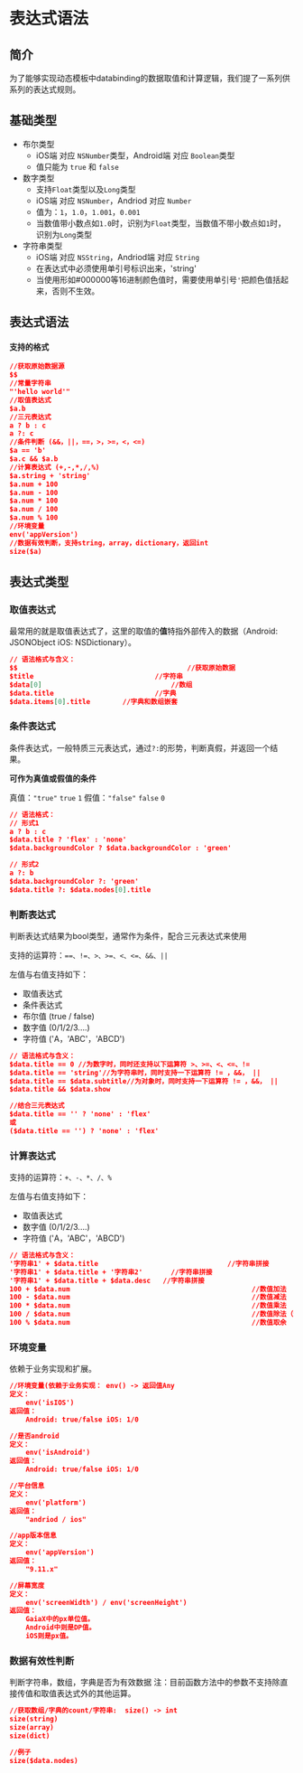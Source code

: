 # 表达式语法

## 简介

为了能够实现动态模板中databinding的数据取值和计算逻辑，我们提了一系列供系列的表达式规则。

## 基础类型

-  布尔类型 
   - iOS端 对应 `NSNumber`类型，Android端 对应 `Boolean`类型
   - 值只能为 `true` 和 `false`
-  数字类型 
   - 支持`Float`类型以及`Long`类型
   - iOS端 对应 `NSNumber`，Andriod 对应 `Number`
   - 值为：`1`，`1.0`，`1.001`，`0.001`
   - 当数值带小数点如`1.0`时，识别为`Float`类型，当数值不带小数点如`1`时，识别为`Long`类型
-  字符串类型 
   -  iOS端 对应 `NSString`，Andriod端 对应 `String` 
   -  在表达式中必须使用单引号标识出来，'string' 
   - 当使用形如#000000等16进制颜色值时，需要使用单引号`'`把颜色值括起来，否则不生效。
## 表达式语法

#### 支持的格式

```json
//获取原始数据源
$$ 
//常量字符串
"'hello world'"
//取值表达式
$a.b
//三元表达式
a ? b : c
a ?: c
//条件判断 (&&，||，==，>，>=，<，<=)
$a == 'b'
$a.c && $a.b
//计算表达式 (+,-,*,/,%)
$a.string + 'string'
$a.num + 100
$a.num - 100
$a.num * 100
$a.num / 100
$a.num % 100
//环境变量
env('appVersion')
//数据有效判断，支持string，array，dictionary，返回int
size($a)
```

## 表达式类型
### 取值表达式

最常用的就是取值表达式了，这里的取值的**值**特指外部传入的数据（Android: JSONObject iOS: NSDictionary）。

```json
// 语法格式与含义：
$$ 											//获取原始数据
$title 							    //字符串
$data[0]	 							//数组
$data.title	 						//字典
$data.items[0].title	 	//字典和数组嵌套
```

### 条件表达式

条件表达式，一般特质三元表达式，通过`?:`的形势，判断真假，并返回一个结果。

**可作为真值或假值的条件**

真值：`"true"` `true` `1`
假值：`"false"` `false` `0`

```json
// 语法格式：
// 形式1
a ? b : c
$data.title ? 'flex' : 'none'
$data.backgroundColor ? $data.backgroundColor : 'green'

// 形式2
a ?: b
$data.backgroundColor ?: 'green'
$data.title ?: $data.nodes[0].title
```

### 判断表达式

判断表达式结果为bool类型，通常作为条件，配合三元表达式来使用

支持的运算符：`==、!=、>、>=、<、<=、&&、||`

左值与右值支持如下：
- 取值表达式
- 条件表达式
- 布尔值 (true / false)
- 数字值 (0/1/2/3....)
- 字符值 ('A，'ABC'，'ABCD')

```json
// 语法格式与含义： 
$data.title == 0 //为数字时，同时还支持以下运算符 >、>=、<、<=、!=
$data.title == 'string'//为字符串时，同时支持一下运算符 != ，&&， ||
$data.title == $data.subtitle//为对象时，同时支持一下运算符 != ，&&， ||
$data.title && $data.show

//结合三元表达式
$data.title == '' ? 'none' : 'flex'
或
($data.title == '') ? 'none' : 'flex'
```

### 计算表达式
支持的运算符：`+、-、*、/、%`

左值与右值支持如下：
- 取值表达式
- 数字值 (0/1/2/3....)
- 字符值 ('A，'ABC'，'ABCD')

```json
// 语法格式与含义：
'字符串1' + $data.title 								//字符串拼接
'字符串1' + $data.title + '字符串2' 		//字符串拼接
'字符串1' + $data.title + $data.desc  	//字符串拼接
100 + $data.num												//数值加法
100 - $data.num												//数值减法
100 * $data.num												//数值乘法
100 / $data.num												//数值除法（分母不能为0）
100 % $data.num												//数值取余
```

### 环境变量

依赖于业务实现和扩展。

```json
//环境变量(依赖于业务实现： env() -> 返回值Any
定义：
	env('isIOS')
返回值：
	Android: true/false iOS: 1/0

//是否android
定义：
	env('isAndroid')
返回值：
	Android: true/false iOS: 1/0

//平台信息
定义：
	env('platform')
返回值：
	"andriod / ios"

//app版本信息
定义：
	env('appVersion')
返回值：
	"9.11.x"

//屏幕宽度
定义：
	env('screenWidth') / env('screenHeight')
返回值：
	GaiaX中的px单位值。
	Android中则是DP值。
	iOS则是px值。
```

### 数据有效性判断

判断字符串，数组，字典是否为有效数据
注：目前函数方法中的参数不支持除直接传值和取值表达式外的其他运算。

```json
//获取数组/字典的count/字符串:  size() -> int
size(string)
size(array)
size(dict)

//例子
size($data.nodes)
```
### 
 
